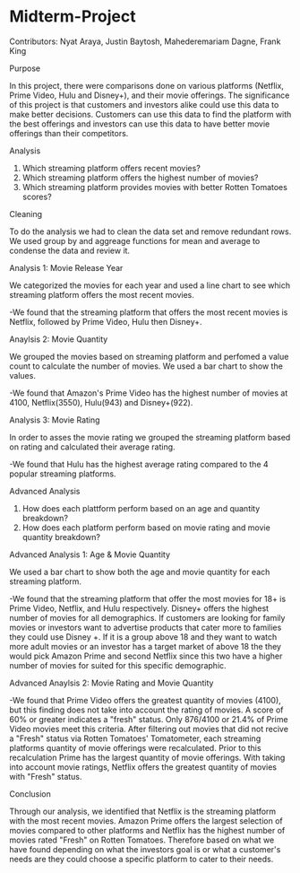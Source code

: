# Midterm-Project

Contributors: Nyat Araya, Justin Baytosh, Mahederemariam Dagne, Frank King

Purpose

In this project, there were comparisons done on various platforms (Netflix, Prime Video, Hulu and Disney+), and their movie offerings. The significance of this project is that 
customers and investors alike could use this data to make better decisions. Customers can use this data to find the platform with the best offerings and investors can use 
this data to have better movie offerings than their competitors.


Analysis 

1. Which streaming platform offers recent movies?
2. Which streaming platform offers the highest number of movies?
3. Which streaming platform provides movies with better Rotten Tomatoes scores?

Cleaning

To do the analysis we had to clean the data set and remove redundant rows. We used group by and aggreage functions for mean and average to condense the data and review it.


Analysis 1: Movie Release Year

We categorized the movies for each year and used a line chart to see which streaming platform offers the most recent movies.

-We found that the streaming platform that offers the most recent movies is Netflix, followed by Prime Video, Hulu then Disney+.


Anaylsis 2: Movie Quantity 

We grouped the movies based on streaming platform and perfomed a value count to calculate the number of movies. We used a bar chart to show the values.

-We found that Amazon's Prime Video has the highest number of movies at 4100, Netflix(3550), Hulu(943) and Disney+(922).


Analysis 3: Movie Rating

In order to asses the movie rating we grouped the streaming platform based on rating and calculated their average rating.

-We found that Hulu has the highest average rating compared to the 4 popular streaming platforms. 


Advanced Analysis

1. How does each plattform perform based on an age and quantity breakdown? 
2. How does each platform perform based on movie rating and movie quantity breakdown?
 

Advanced Analysis 1: Age & Movie Quantity

We used a bar chart to show both the age and movie quantity for each streaming platform.

-We found that the streaming platform that offer the most movies for 18+ is Prime Video, Netflix, and Hulu respectively. Disney+ offers the highest number of movies for all demographics. If customers are looking for family movies or investors want to advertise products that cater more to families they could use Disney +. If it is a group above 18 and they want to watch more adult movies or an investor has a target market of above 18 the they would pick Amazon Prime and second Netflix since this two have a higher number of movies for suited for this specific demographic.

Advanced Anaylsis 2: Movie Rating and Movie Quantity

-We found that Prime Video offers the greatest quantity of movies (4100), but this finding does not take into account the rating of movies. A score of 60% or greater indicates
 a "fresh" status. Only 876/4100 or 21.4% of Prime Video movies meet this criteria. After filtering out movies that did not recive a "Fresh" status via Rotten Tomatoes' 
 Tomatometer, each streaming platforms quantity of movie offerings were recalculated. Prior to this recalculation Prime has the largest quantity of movie offerings. With taking 
 into account movie ratings, Netflix offers the greatest quantity of movies with "Fresh" status.


Conclusion

Through our analysis, we identified that Netflix is the streaming platform with the most recent movies. Amazon Prime offers the largest selection of movies compared to other platforms and Netflix has the highest number of movies rated "Fresh" on Rotten Tomatoes. Therefore based on what we have found depending on what the investors goal is or what a customer's needs are they could choose a specific platform to cater to their needs.

